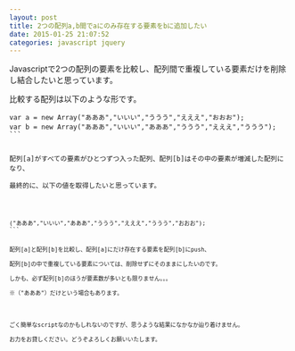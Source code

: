 ```yaml
---
layout: post
title: 2つの配列a,b間でaにのみ存在する要素をbに追加したい
date: 2015-01-25 21:07:52
categories: javascript jquery
---
```

<p>Javascriptで2つの配列の要素を比較し、配列間で重複している要素だけを削除し結合したいと思っています。</p>

<p>比較する配列は以下のような形です。</p>

<pre class="lang-javascript prettyprint-override"><code>var a = new Array("あああ","いいい","ううう","えええ","おおお");
var b = new Array("あああ","いいい","あああ","ううう","えええ","ううう");
```

<p>配列[a]がすべての要素がひとつずつ入った配列、配列[b]はその中の要素が増減した配列になり、<br>
最終的に、以下の値を取得したいと思っています。</p>

<pre class="lang-javascript prettyprint-override"><code>("あああ","いいい","あああ","ううう","えええ","ううう","おおお");
```

<p>配列[a]と配列[b]を比較し、配列[a]にだけ存在する要素を配列[b]にpush、<br>
配列[b]の中で重複している要素については、削除せずにそのままにしたいのです。<br>
しかも、必ず配列[b]のほうが要素数が多いとも限りません。。。<br>
※（"あああ"）だけという場合もあります。</p>

<p>ごく簡単なscriptなのかもしれないのですが、思うような結果になかなか辿り着けません。<br>
お力をお貸しください。どうぞよろしくお願いいたします。</p>
